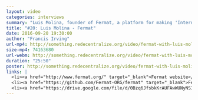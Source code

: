 ```yaml
---
layout: video
categories: interviews
summary: "Luis Molina, founder of Fermat, a platform for making 'Internet of People' apps. When should we have geographically localised networks? How do we share reputation between applications?"
title: "#20: Luis Molina - Fermat"
date: 2016-09-20 19:30:00
author: "Francis Irving"
url-mp4: http://something.redecentralize.org/video/fermat-with-luis-molina.mp4
size-mp4: 74163680
url-webm: http://something.redecentralize.org/video/fermat-with-luis-molina.webm
duration: "25:50"
poster: http://something.redecentralize.org/video/fermat-with-luis-molina.jpg
links: |
  <li><a href="http://www.fermat.org/" target="_blank">Fermat website</a></li>
  <li><a href="https://github.com/Fermat-ORG/fermat" target="_blank">Fermat Github</a></li>
  <li><a href="https://drive.google.com/file/d/0Bzq6JfsbkKrAUFAwWUNyNS12ekU/view" target="_blank">White paper</a></li>
---
```

